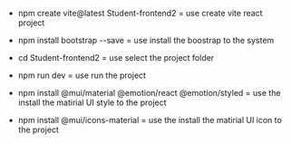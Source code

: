 * npm create vite@latest Student-frontend2 = use create vite react project

* npm install bootstrap --save  = use install the boostrap to the system

* cd Student-frontend2 = use select the project folder

* npm run dev = use run the project

* npm install @mui/material @emotion/react @emotion/styled = use the install the matirial UI style to the project

* npm install @mui/icons-material = use the install the matirial UI icon to the project